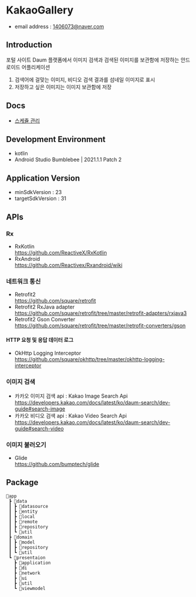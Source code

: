 # KakaoGallery
- email address : 1406073@naver.com <br />

## Introduction
포털 사이트 Daum 플랫폼에서 이미지 검색과 검색된 이미지를 보관함에 저장하는 안드로이드 어플리케이션
1. 검색어에 걸맞는 이미지, 비디오 검색 결과를 섬네일 이미지로 표시
2. 저장하고 싶은 이미지는 이미지 보관함에 저장 

## Docs
 - [스케쥴 관리](https://full-growth-4d2.notion.site/KakaoGallery-e1de93d4a6cb452989253006bc06e59d)

## Development Environment
- kotlin
- Android Studio Bumblebee | 2021.1.1 Patch 2

## Application Version
- minSdkVersion : 23
- targetSdkVersion : 31

## APIs
### Rx
- RxKotlin <br /> 
  https://github.com/ReactiveX/RxKotlin 
- RxAndroid <br />
  https://github.com/Reactivex/Rxandroid/wiki 

### 네트워크 통신
- Retrofit2 <br />
  https://github.com/square/retrofit
- Retrofit2 RxJava adapter <br />
  https://github.com/square/retrofit/tree/master/retrofit-adapters/rxjava3 
- Retrofit2 Gson Converter <br />
  https://github.com/square/retrofit/tree/master/retrofit-converters/gson

#### HTTP 요청 및 응답 데이터 로그
- OkHttp Logging Interceptor <br />
  https://github.com/square/okhttp/tree/master/okhttp-logging-interceptor 
  
### 이미지 검색
- 카카오 이미지 검색 api : Kakao Image Search Api <br />
  https://developers.kakao.com/docs/latest/ko/daum-search/dev-guide#search-image 
- 카카오 비디오 검색 api : Kakao Video Search Api <br />
  https://developers.kakao.com/docs/latest/ko/daum-search/dev-guide#search-video

### 이미지 불러오기
- Glide <br />
  https://github.com/bumptech/glide 
  
## Package
``` 
📂app
 ┣ 📂data
 ┃ ┣ 📂datasource
 ┃ ┣ 📂entity
 ┃ ┣ 📂local 
 ┃ ┣ 📂remote 
 ┃ ┣ 📂repository
 ┃ ┗ 📂util
 ┣ 📂domain
 ┃ ┣ 📂model
 ┃ ┣ 📂repository
 ┃ ┗ 📂util
 ┗ 📂presentaion
   ┣ 📂application
   ┣ 📂di
   ┣ 📂network
   ┣ 📂ui
   ┣ 📂util
   ┗ 📂viewmodel
```

